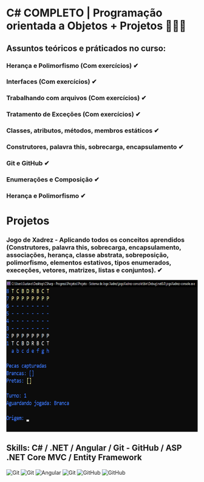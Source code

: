 # C# COMPLETO | Programação orientada a Objetos + Projetos 👨🏻‍💻


## Assuntos teóricos e práticados no curso:

### Herança e Polimorfismo (Com exercícios) ✔
### Interfaces (Com exercícios) ✔
### Trabalhando com arquivos (Com exercícios) ✔
### Tratamento de Exceções (Com exercícios) ✔
### Classes, atributos, métodos, membros estáticos ✔
### Construtores, palavra this, sobrecarga, encapsulamento ✔
### Git e GitHub ✔
### Enumerações e Composição ✔
### Herança e Polimorfismo ✔

# Projetos
### Jogo de **Xadrez** - Aplicando todos os conceitos aprendidos (Construtores, palavra this, sobrecarga, encapsulamento, associações, herança, classe abstrata, sobreposição, polimorfismo, elementos estativos, tipos enumerados, execeções, vetores, matrizes, listas e conjuntos). ✔
<div>
<img align="center" alt="FtProjeto" height="400" width="720" src="https://github.com/GustavoVieiraa/CSharp-COMPLETO/blob/main/Projetos/ftProjeto.png">
</div>

## Skills: C# / .NET / Angular / Git - GitHub / ASP .NET Core MVC / Entity Framework
<div>
<img align="center" alt="Git" height="64" width="64" src="https://dannymcgee.gallerycdn.vsassets.io/extensions/dannymcgee/csharp-grammar-extended/1.1.1/1576121453694/Microsoft.VisualStudio.Services.Icons.Default">
<img align="center" alt="Git" height="64" width="64" src="https://doggy8088.gallerycdn.vsassets.io/extensions/doggy8088/netcore-extension-pack/1.10.0/1700712768336/Microsoft.VisualStudio.Services.Icons.Default">
<img align="center" alt="Angular" height="64" width="64" src="https://upload.wikimedia.org/wikipedia/commons/thumb/c/cf/Angular_full_color_logo.svg/250px-Angular_full_color_logo.svg.png">
<img align="center" alt="Git" height="64" width="64" src="https://avatars.githubusercontent.com/u/18133?s=200&v=4">
<img align="center" alt="GitHub" height="64" width="64" src="https://icones.pro/wp-content/uploads/2021/06/symbole-github-violet.png">
<img align="center" alt="GitHub" height="64" width="64" src="https://encrypted-tbn0.gstatic.com/images?q=tbn:ANd9GcTKR73B1UhoxSO1mWm_Fjuk4OqxRY6Qv0tBsfwVvDvmfu2Zf5uGgcdj-RAKxtxSZfKbCHA&usqp=CAU">
</div>


